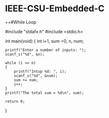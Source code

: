 IEEE-CSU-Embedded-C
===================
++#While Loop

 #include "stdafx.h"
 #include <stdio.h>

int main(void)
{
	int i=1, sum =0, n, num;

	printf("Enter a number of inputs: ");
	scanf_s("%d", &n);

	while (i <= n)
	{
		printf("Intup %d: ", i);
		scanf_s("%d", &num);
		sum += num;
		i++;
	}
	printf("The total sum = %d\n", sum);

	return 0;
}




